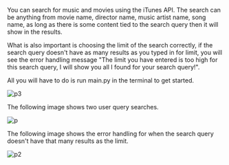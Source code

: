 You can search for music and movies using the iTunes API. The search can be anything from movie name, director name, music artist name, song name, as long as there is some content tied to the search query then it will show in the results. 

What is also important is choosing the limit of the search correctly, if the search query doesn't have as many results as you typed in for limit, you will see the error handling message "The limit you have entered is too high for this search query, I will show you all I found for your search query!".

All you will have to do is run main.py in the terminal to get started.

![p3](https://user-images.githubusercontent.com/35476666/125229562-eaa5d480-e28b-11eb-8ceb-70bc76c5dbd1.PNG)

The following image shows two user query searches.

![p](https://user-images.githubusercontent.com/35476666/125229301-5b002600-e28b-11eb-88a4-6c477d52b77a.PNG)

The following image shows the error handling for when the search query doesn't have that many results as the limit.

![p2](https://user-images.githubusercontent.com/35476666/125229496-c9dd7f00-e28b-11eb-96ed-de7b653ca8de.PNG)
